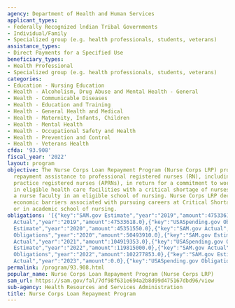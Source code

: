 ```yaml
---
agency: Department of Health and Human Services
applicant_types:
- Federally Recognized lndian Tribal Governments
- Individual/Family
- Specialized group (e.g. health professionals, students, veterans)
assistance_types:
- Direct Payments for a Specified Use
beneficiary_types:
- Health Professional
- Specialized group (e.g. health professionals, students, veterans)
categories:
- Education - Nursing Education
- Health - Alcoholism, Drug Abuse and Mental Health - General
- Health - Communicable Diseases
- Health - Education and Training
- Health - General Health and Medical
- Health - Maternity, Infants, Children
- Health - Mental Health
- Health - Occupational Safety and Health
- Health - Prevention and Control
- Health - Veterans Health
cfda: '93.908'
fiscal_year: '2022'
layout: program
objective: The Nurse Corps Loan Repayment Program (Nurse Corps LRP) provides loan
  repayment assistance to professional registered nurses (RN), including advanced
  practice registered nurses (APRNs), in return for a commitment to work full-time
  in eligible health care facilities with a critical shortage of nurses or serve as
  a nurse faculty in an eligible school of nursing. Nurse Corps LRP decreases the
  economic barriers associated with pursuing careers at Critical Shortage Facilities
  or in academic school of nursing.
obligations: '[{"key":"SAM.gov Estimate","year":"2019","amount":47533618.0},{"key":"SAM.gov
  Actual","year":"2019","amount":47533618.0},{"key":"USASpending.gov Obligations","year":"2019","amount":50637445.0},{"key":"SAM.gov
  Estimate","year":"2020","amount":45351550.0},{"key":"SAM.gov Actual","year":"2020","amount":51047355.0},{"key":"USASpending.gov
  Obligations","year":"2020","amount":50493910.0},{"key":"SAM.gov Estimate","year":"2021","amount":59090000.0},{"key":"SAM.gov
  Actual","year":"2021","amount":104919353.0},{"key":"USASpending.gov Obligations","year":"2021","amount":104588144.0},{"key":"SAM.gov
  Estimate","year":"2022","amount":119815000.0},{"key":"SAM.gov Actual","year":"2022","amount":105525320.0},{"key":"USASpending.gov
  Obligations","year":"2022","amount":102277853.0},{"key":"SAM.gov Estimate","year":"2023","amount":64641327.0},{"key":"SAM.gov
  Actual","year":"2023","amount":0.0},{"key":"USASpending.gov Obligations","year":"2023","amount":14606572.0}]'
permalink: /program/93.908.html
popular_name: Nurse Corps Loan Repayment Program (Nurse Corps LRP)
sam_url: https://sam.gov/fal/7df98f631e694a2b8d99d475167dbd96/view
sub-agency: Health Resources and Services Administration
title: Nurse Corps Loan Repayment Program
---
```

